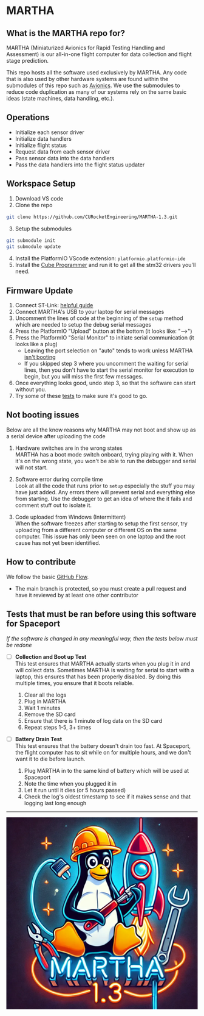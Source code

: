 # MARTHA 

## What is the MARTHA repo for? 

MARTHA (Miniaturized Avionics for Rapid Testing Handling and Assessment) is our
all-in-one flight computer for data collection and flight stage prediction. 

This repo hosts all the software used exclusively by MARTHA. Any code that is also used by other hardware systems are found within the submodules of this repo such as [Avionics](https://github.com/CURocketEngineering/Avionics). We use the submodules to reduce code duplication as many of our systems rely on the same basic ideas (state machines, data handling, etc.).

## Operations
- Initialize each sensor driver
- Initialize data handlers
- Initialize flight status 
- Request data from each sensor driver 
- Pass sensor data into the data handlers
- Pass the data handlers into the flight status updater

## Workspace Setup
1. Download VS code
2. Clone the repo
```bash
git clone https://github.com/CURocketEngineering/MARTHA-1.3.git
```
3. Setup the submodules 
```bash
git submodule init
git submodule update 
```
4. Install the PlatformIO VScode extension: `platformio.platformio-ide`
5. Install the [Cube Programmer](https://www.st.com/en/development-tools/stm32cubeprog.html#get-software) and run it to get all the stm32 drivers you'll need. 

## Firmware Update
1. Connect ST-Link: [helpful guide](https://stm32-base.org/guides/connecting-your-debugger.html)
2. Connect MARTHA's USB to your laptop for serial messages
3. Uncomment the lines of code at the beginning of the `setup` method which are needed to setup the debug serial messages
4. Press the PlatformIO "Upload" button at the bottom (it looks like: "-->")
5. Press the PlatformIO "Serial Monitor" to initiate serial communication (it looks like a plug)  
    - Leaving the port selection on "auto" tends to work unless MARTHA [isn't booting](#not-booting-issues)
    - If you skipped step 3 where you uncomment the waiting for serial lines, then you don't have to start the serial monitor for execution to begin, but you will miss the first few messages. 
6. Once everything looks good, undo step 3, so that the software can start without you. 
7. Try some of these [tests](#tests-that-must-be-ran-before-using-this-software-for-spaceport) to make sure it's good to go. 

## Not booting issues
Below are all the know reasons why MARTHA may not boot and show up as a serial device after uploading the code   
1. Hardware switches are in the wrong states   
MARTHA has a boot mode switch onboard, trying playing with it. When it's on the wrong state, you won't be able to run the debugger and serial will not start. 

2. Software error during compile time   
Look at all the code that runs prior to `setup` especially the stuff you may have just added. Any errors there will prevent serial and everything else from starting. Use the debugger to get an idea of where the it fails and comment stuff out to isolate it.

3. Code uploaded from Windows (Intermittent)  
When the software freezes after starting to setup the first sensor, try uploading from a different computer or different OS on the same computer. This issue has only been seen on one laptop and the root cause has not yet been identified.  

## How to contribute

We follow the basic [GitHub Flow](https://docs.github.com/en/get-started/using-github/github-flow#following-github-flow).

- The main branch is protected, so you must create a pull request and have it reviewed by at least one other contributor 
  
## Tests that must be ran before using this software for Spaceport
*If the software is changed in any meaningful way, then the tests below must be redone*
- [ ] **Collection and Boot up Test**  
This test ensures that MARTHA actually starts when you plug it in and will collect data. Sometimes MARTHA is waiting for serial to start with a laptop, this ensures that has been properly disabled. By doing this multiple times, you ensure that it boots reliable. 
  1. Clear all the logs
  2. Plug in MARTHA
  3. Wait 1 minutes
  4. Remove the SD card
  5. Ensure that there is 1 minute of log data on the SD card
  6. Repeat steps 1-5, 3+ times 

- [ ] **Battery Drain Test**  
This test ensures that the battery doesn't drain too fast. At Spaceport, the flight computer has to sit while on for multiple hours, and we don't want it to die before launch. 
    1. Plug MARTHA in to the same kind of battery which will be used at Spaceport
    2. Note the time when you plugged it in
    3. Let it run until it dies (or 5 hours passed)
    4. Check the log's oldest timestamp to see if it makes sense and that logging last long enough

-------



![Martha Logo](assets/MARTHA1.3.png)
